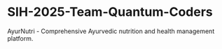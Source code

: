 # SIH-2025-Team-Quantum-Coders
AyurNutri - Comprehensive Ayurvedic nutrition and health management platform.
